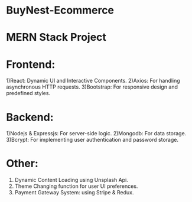 # BuyNest-Ecommerce
# MERN Stack Project
# Frontend:
1)React: Dynamic UI and Interactive Components.
2)Axios: For handling asynchronous HTTP requests.
3)Bootstrap: For responsive design and predefined styles.

# Backend:
1)Nodejs & Expressjs: For server-side logic.
2)Mongodb: For data storage.
3)Bcrypt: For implementing user authentication and password storage.

# Other:
1) Dynamic Content Loading using Unsplash Api.
2) Theme Changing function for user UI preferences.
3) Payment Gateway System: using Stripe & Redux.
